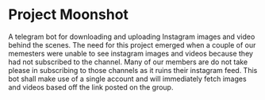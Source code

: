 # Project Moonshot
A telegram bot for downloading and uploading Instagram images and video behind the scenes. The need for this project emerged when a couple of our memesters were unable to see instagram images and videos because they had not subscribed to the channel. Many of our members are do not take please in subscribing to those channels as it ruins their instagram feed. This bot shall make use of a single account and will immediately fetch images and videos based off the link posted on the group.

